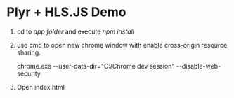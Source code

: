 # Plyr + HLS.JS Demo #

1. cd to *app folder* and execute *npm install*
2. use cmd to open new chrome window with enable cross-origin resource sharing.

    chrome.exe --user-data-dir="C:/Chrome dev session" --disable-web-security

3. Open index.html
